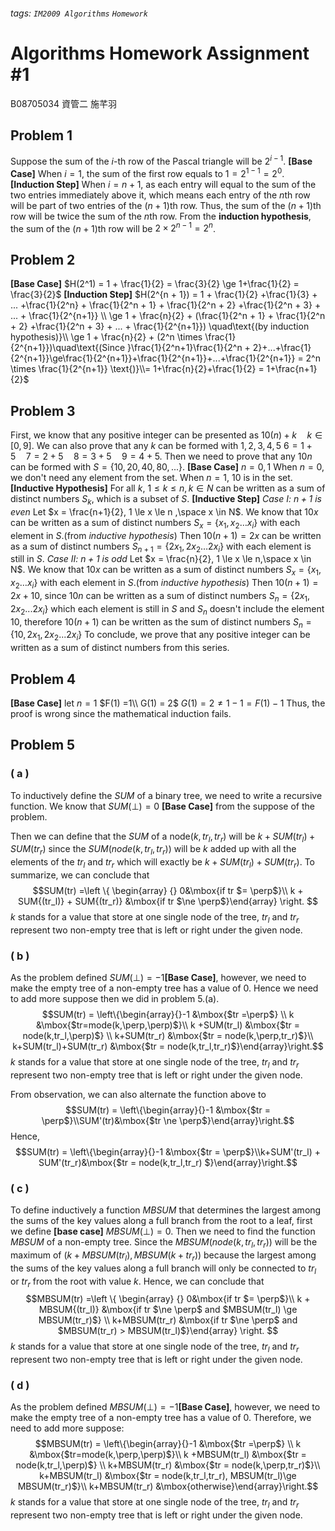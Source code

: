 ###### tags: `IM2009 Algorithms` `Homework`
# Algorithms Homework Assignment #1
B08705034 資管二 施芊羽
## Problem 1
Suppose the sum of the $i$-th row of the Pascal triangle will be $2^{i-1}$.
**[Base Case]**
When $i = 1$, the sum of the first row equals to $1=2^{1-1} = 2^0$. 
**[Induction Step]** 
When $i = n + 1$, as each entry will equal to the sum of the two entries immediately above it, which means each entry of the $n$th row will be part of two entries of the $(n+1)$th row. Thus, the sum of the $(n + 1)$th row will be twice the sum of the $n$th row. From the **induction hypothesis**, the sum of the $(n+1)$th row will be $2 \times2^{n-1} = 2^{n}$.

## Problem 2
**[Base Case]**
$H(2^1) = 1 + \frac{1}{2} = \frac{3}{2} \ge 1+\frac{1}{2} = \frac{3}{2}$
**[Induction Step]**
$H(2^{n + 1}) = 1 + \frac{1}{2} +\frac{1}{3} + ... +\frac{1}{2^n} + \frac{1}{2^n + 1} + \frac{1}{2^n + 2} +\frac{1}{2^n + 3} + ... + \frac{1}{2^{n+1}} \\ \ge 1 + \frac{n}{2} + (\frac{1}{2^n + 1} + \frac{1}{2^n + 2} +\frac{1}{2^n + 3} + ... + \frac{1}{2^{n+1}}) \quad\text{(by induction hypothesis)}\\ \ge 1 + \frac{n}{2} + (2^n \times \frac{1}{2^{n+1}})\quad\text{(Since  }\frac{1}{2^n+1}\frac{1}{2^n + 2}+...+\frac{1}{2^{n+1}}\ge\frac{1}{2^{n+1}}+\frac{1}{2^{n+1}}+...+\frac{1}{2^{n+1}} = 2^n \times \frac{1}{2^{n+1}} \text{)}\\= 1+\frac{n}{2}+\frac{1}{2} = 1+\frac{n+1}{2}$

## Problem 3
First, we know that any positive integer can be presented as $10(n) + k \quad k\in [0,9]$. 
We can also prove that any $k$ can be formed with $1,2,3,4,5$
$6 = 1 + 5 \quad 7 = 2+5 \quad 8 = 3 + 5 \quad 9 = 4 +5$.
Then we need to prove that any $10n$ can be formed with $S=\{10,20,40,80,...\}$.
**[Base Case]** $n = 0,1$
When $n=0$, we don't need any element from the set. 
When $n=1$, $10$ is in the set.
**[Inductive Hypothesis]**
For all $k$, $1\le k\le n, k \in N$ can be written as a sum of distinct numbers $S_k$, which is a subset of $S$.
**[Inductive Step]**
*Case I: $n+1$ is even*
Let $x = \frac{n+1}{2}, 1 \le x \le n ,\space x \in N$.
We know that $10x$ can be written as a sum of distinct numbers $S_x=\{x_1,x_2…x_i\}$ with each element in $S$.(from *inductive hypothesis*) 
Then $10(n+1)=2x$ can be written as a sum of distinct numbers $S_{n+1}=\{2x_1,2x_2…2x_i\}$ with each element is still in $S$.
*Case II: $n+1$ is odd*
Let $x = \frac{n}{2}, 1 \le x \le n,\space x \in N$. We know that $10x$ can be written as a sum of distinct numbers $S_x=\{x_1,x_2…x_i\}$ with each element in $S$.(from *inductive hypothesis*)
Then $10(n+1)=2x+10$, since $10n$ can be written as a sum of distinct numbers $S_n=\{2x_1,2x_2...2x_i\}$ which each element is still in $S$ and $S_n$ doesn't include the element $10$, therefore $10(n+1)$ can be written as the sum of distinct numbers $S_n=\{10, 2x_1,2x_2...2x_i\}$ 
To conclude, we prove that any positive integer can be written as a sum of distinct numbers from this series.


## Problem 4
**[Base Case]** let $n = 1$
$F(1) =1\\ G(1) = 2$
$G(1) = 2 \ne 1 -1 =F(1)-1$
Thus, the proof is wrong since the mathematical induction fails. 

## Problem 5
### ( a )
To inductively define the $SUM$ of a binary tree, we need to write a recursive function. We know that $SUM(\perp) = 0$ **[Base Case]** from the suppose of the problem. 

Then we can define that the $SUM$ of a node$(k,tr_l,tr_r)$ will be $k+SUM(tr_l) + SUM(tr_r)$ since the $SUM(node(k,tr_l,tr_r))$ will be $k$ added up with all the elements of the $tr_l$ and $tr_r$ which will exactly be $k+SUM(tr_l)+SUM(tr_r)$. To summarize, we can conclude that $$SUM(tr) =\left \{ \begin{array} {} 0&\mbox{if tr $= \perp$}\\ k + SUM{(tr_l)} + SUM{(tr_r)} &\mbox{if tr $\ne \perp$}\end{array} \right. $$
$k$ stands for a value that store at one single node of the tree, $tr_l$ and $tr_r$ represent two non-empty tree that is left or right under the given node.

### ( b )
As the problem defined $SUM(\perp) = -1$**[Base Case]**, however, we need to make the empty tree of a non-empty tree has a value of $0$. Hence we need to add more suppose then we did in problem 5.(a).
$$SUM(tr) = \left\{\begin{array}{}-1 &\mbox{$tr =\perp$} \\ k &\mbox{$tr=mode(k,\perp,\perp)$}\\ k +SUM(tr_l) &\mbox{$tr = node(k,tr_l,\perp)$} \\ k+SUM(tr_r) &\mbox{$tr = node(k,\perp,tr_r)$}\\ k+SUM(tr_l)+SUM(tr_r) &\mbox{$tr = node(k,tr_l,tr_r)$}\end{array}\right.$$
$k$ stands for a value that store at one single node of the tree, $tr_l$ and $tr_r$ represent two non-empty tree that is left or right under the given node. 

From observation, we can also alternate the function above to $$SUM(tr) = \left\{\begin{array}{}-1 &\mbox{$tr = \perp$}\\SUM'(tr)&\mbox{$tr \ne \perp$}\end{array}\right.$$
Hence, $$SUM(tr) = \left\{\begin{array}{}-1 &\mbox{$tr = \perp$}\\k+SUM'(tr_l) + SUM'(tr_r)&\mbox{$tr = node(k,tr_l,tr_r) $}\end{array}\right.$$

### ( c )
To define inductively a function $MBSUM$ that determines the largest among the sums of the key values along a full branch from the root to a leaf, first we define **[base case]** $MBSUM(\perp) = 0$.
Then we need to find the function $MBSUM$ of a non-empty tree. Since the $MBSUM(node(k,tr_l,tr_r))$ will be the maximum of $(k+MBSUM(tr_l), MBSUM(k+tr_r))$ because the largest among the sums of the key values along a full branch will only be connected to $tr_l$ or $tr_r$ from the root with value $k$. Hence, we can conclude that $$MBSUM(tr) =\left \{ \begin{array} {} 0&\mbox{if tr $= \perp$}\\ k + MBSUM{(tr_l)}  &\mbox{if tr $\ne \perp$ and $MBSUM(tr_l) \ge MBSUM(tr_r)$} \\ k+MBSUM(tr_r) &\mbox{if tr $\ne \perp$ and $MBSUM(tr_r) > MBSUM(tr_l)$}\end{array} \right. $$
$k$ stands for a value that store at one single node of the tree, $tr_l$ and $tr_r$ represent two non-empty tree that is left or right under the given node. 

### ( d )
As the problem defined $MBSUM(\perp) = -1$**[Base Case]**, however, we need to make the empty tree of a non-empty tree has a value of $0$. Therefore, we need to add more suppose:
$$MBSUM(tr) = \left\{\begin{array}{}-1 &\mbox{$tr =\perp$} \\ k &\mbox{$tr=mode(k,\perp,\perp)$}\\ k +MBSUM(tr_l) &\mbox{$tr = node(k,tr_l,\perp)$} \\ k+MBSUM(tr_r) &\mbox{$tr = node(k,\perp,tr_r)$}\\ k+MBSUM(tr_l) &\mbox{$tr = node(k,tr_l,tr_r), MBSUM(tr_l)\ge MBSUM(tr_r)$}\\
k+MBSUM(tr_r) &\mbox{otherwise}\end{array}\right.$$
$k$ stands for a value that store at one single node of the tree, $tr_l$ and $tr_r$ represent two non-empty tree that is left or right under the given node. 


